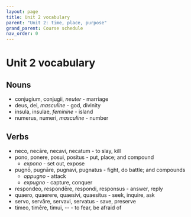 ```yaml
---
layout: page
title: Unit 2 vocabulary
parent: "Unit 2: time, place, purpose"
grand_parent: Course schedule
nav_order: 0
---
```



# Unit 2 vocabulary

## Nouns


- conjugium, conjugii, *neuter* - marriage
- deus, dei, *masculine* - god, divinity
- insula, insulae, *feminine* - island
- numerus, numeri, *masculine* - number

## Verbs

- neco, necāre, necavi, necatum - to slay, kill
- pono, ponere, posui, positus - put, place; and compound
    - *expono* - set out, expose
- pugnō, pugnāre, pugnavi, pugnatus - fight, do battle; and compounds
    - *oppugno* - attack
    - *expugno* - capture, conquer
- respondeo, respondēre, respondi, responsus - answer, reply    
- quaero, quaerere, quaesivi, quaesitus - seek, inquire, ask
- servo, servāre, servavi, servatus - save, preserve
- timeo, timēre, timui, --  - to fear, be afraid of

